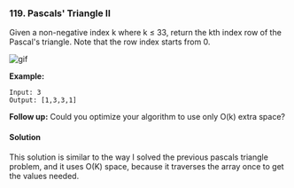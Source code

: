 ### 119. Pascals' Triangle II

Given a non-negative index k where k ≤ 33, return the kth index row of the Pascal's triangle.
Note that the row index starts from 0.

![gif](https://upload.wikimedia.org/wikipedia/commons/0/0d/PascalTriangleAnimated2.gif)

**Example:**
```
Input: 3
Output: [1,3,3,1]
```

**Follow up:**
Could you optimize your algorithm to use only O(k) extra space?


#### Solution
This solution is similar to the way I solved the previous pascals triangle problem, and it uses O(K) space, because it traverses the array once to get the values needed. 
